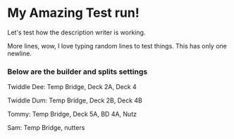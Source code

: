 # My Amazing Test run!

Let's test how the description writer is working. 



More lines, wow, I love typing random lines to test things.
This has only one newline.

### Below are the builder and splits settings

Twiddle Dee: Temp Bridge, Deck 2A, Deck 4

Twiddle Dum: Temp Bridge, Deck 2B, Deck 4B

Tommy: Temp Bridge, Deck 5A, BD 4A, Nutz

Sam: Temp Bridge, nutters

